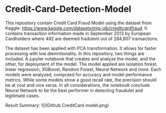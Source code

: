 # Credit-Card-Detection-Model
This repository contain Credit Card Fraud Model using the dataset from Kaggle: https://www.kaggle.com/datasets/mlg-ulb/creditcardfraud. It contains transaction information made in September 2013 by European Cardholders where 492 are deemed fradulent out of 284,807 transactions. 

The dataset has been applied with PCA transformation. It allows for faster processing with low diemntionality. In this repository, two things are included. A jupyter notebook that creates and analyze the model, and the other, for deployment of the model. The model applied are isolation forest, linear regression, XGBoost, Random Forest, Neural Network and more. Each models were analyzed, computed for accuracy and model performance metrics. While some models show a good recall rate, the precision should be at cost and vice versa. In all considerations, the notebook conclude Neural Network to be the best performer in detecting fraudulet and legitimate cases. 

Result Summary:
![](Github CreditCard model.png)
